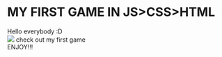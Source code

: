 # MY FIRST GAME IN JS>CSS>HTML
Hello everybody :D<br>
<img src="https://avatars3.githubusercontent.com/u/33695221?s=460&v=4">
check out my first game<br>
ENJOY!!!

